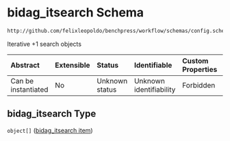 # bidag\_itsearch Schema

```txt
http://github.com/felixleopoldo/benchpress/workflow/schemas/config.schema.json#/properties/resources/properties/structure_learning_algorithms/properties/bidag_itsearch
```

Iterative +1 search objects

| Abstract            | Extensible | Status         | Identifiable            | Custom Properties | Additional Properties | Access Restrictions | Defined In                                                        |
| :------------------ | :--------- | :------------- | :---------------------- | :---------------- | :-------------------- | :------------------ | :---------------------------------------------------------------- |
| Can be instantiated | No         | Unknown status | Unknown identifiability | Forbidden         | Allowed               | none                | [config.schema.json\*](config.schema.json "open original schema") |

## bidag\_itsearch Type

`object[]` ([bidag\_itsearch item](config-definitions-bidag_itsearch-item.md))
